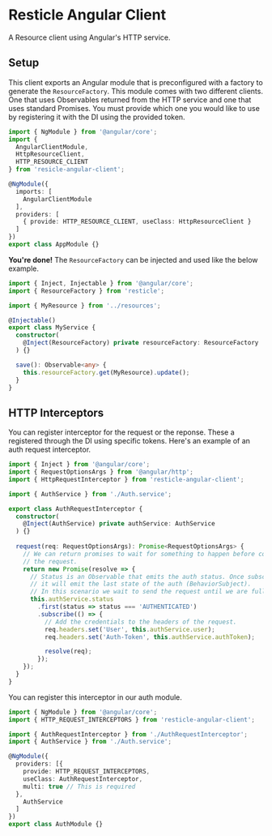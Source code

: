 Resticle Angular Client
=======================

A Resource client using Angular's HTTP service.

Setup
-----

This client exports an Angular module that is preconfigured with a factory
to generate the `ResourceFactory`. This module comes with two different clients.
One that uses Observables returned from the HTTP service and one that uses
standard Promises. You must provide which one you would like to use by registering
it with the DI using the provided token.

```typescript
import { NgModule } from '@angular/core';
import { 
  AngularClientModule,
  HttpResourceClient,
  HTTP_RESOURCE_CLIENT  
} from 'resicle-angular-client';

@NgModule({
  imports: [
    AngularClientModule
  ],
  providers: [
    { provide: HTTP_RESOURCE_CLIENT, useClass: HttpResourceClient }
  ]
})
export class AppModule {}
```

**You're done!** The `ResourceFactory` can be injected and used like the below example.

```typescript
import { Inject, Injectable } from '@angular/core';
import { ResourceFactory } from 'resticle';

import { MyResource } from '../resources';

@Injectable()
export class MyService {
  constructor(
    @Inject(ResourceFactory) private resourceFactory: ResourceFactory
  ) {} 

  save(): Observable<any> {
    this.resourceFactory.get(MyResource).update();
  }
}
```

HTTP Interceptors
-----------------

You can register interceptor for the request or the reponse. These a registered through
the DI using specific tokens. Here's an example of an auth request interceptor.

```typescript
import { Inject } from '@angular/core';
import { RequestOptionsArgs } from '@angular/http';
import { HttpRequestInterceptor } from 'resticle-angular-client';

import { AuthService } from './Auth.service';

export class AuthRequestInterceptor {
  constructor(
    @Inject(AuthService) private authService: AuthService
  ) {}
  
  request(req: RequestOptionsArgs): Promise<RequestOptionsArgs> {
    // We can return promises to wait for something to happen before completing
    // the request.
    return new Promise(resolve => {
      // Status is an Observable that emits the auth status. Once subscribe upon
      // it will emit the last state of the auth (BehaviorSubject).
      // In this scenario we wait to send the request until we are fully authenticated.
      this.authService.status
        .first(status => status === 'AUTHENTICATED')
        .subscribe(() => {
          // Add the credentials to the headers of the request.
          req.headers.set('User', this.authService.user);
          req.headers.set('Auth-Token', this.authService.authToken);

          resolve(req);
        });
    });
  }
}
```

You can register this interceptor in our auth module.

```typescript
import { NgModule } from '@angular/core';
import { HTTP_REQUEST_INTERCEPTORS } from 'resticle-angular-client';

import { AuthRequestInterceptor } from './AuthRequestInterceptor';
import { AuthService } from './Auth.service';

@NgModule({
  providers: [{
    provide: HTTP_REQUEST_INTERCEPTORS,
    useClass: AuthRequestInterceptor,
    multi: true // This is required
  },
    AuthService
  ]
})
export class AuthModule {}
```
